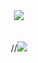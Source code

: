 <div align="center">
  <img src="imgg/classKsune.png">
  <br><br><br>
  //<img src="img/separator.png">
</div>
